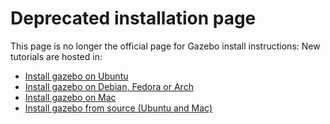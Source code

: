 # Deprecated installation page

This page is no longer the official page for Gazebo install instructions:
New tutorials are hosted in:

 * [Install gazebo on Ubuntu](http://gazebosim.org/tutorials?tut=install_ubuntu&cat=install)
 * [Install gazebo on Debian, Fedora or Arch](http://gazebosim.org/tutorials?tut=install_other_linux&cat=install)
 * [Install gazebo on Mac](http://gazebosim.org/tutorials?tut=install_on_mac&cat=install)
 * [Install gazebo from source (Ubuntu and Mac)](http://gazebosim.org/tutorials?tut=install_from_source&cat=install)
